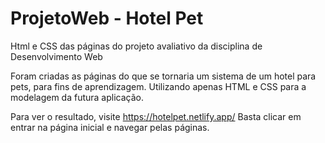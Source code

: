 # ProjetoWeb - Hotel Pet

Html e CSS das páginas do projeto avaliativo da disciplina de Desenvolvimento Web

Foram criadas as páginas do que se tornaria um sistema de um hotel para pets, para fins de aprendizagem.
Utilizando apenas HTML e CSS para a modelagem da futura aplicação.

Para ver o resultado, visite https://hotelpet.netlify.app/
Basta clicar em entrar na página inicial e navegar pelas páginas.
